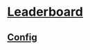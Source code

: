 # [Leaderboard](https://876584635678890.github.io)
## [Config](https://876584635678890.github.io#config)
